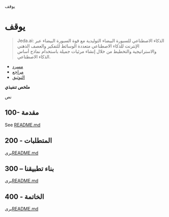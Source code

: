 يوقف

# يوقف

> Jeda.ai: الذكاء الاصطناعي للسبورة البيضاء التوليدية مع قوة السبورة البيضاء عبر الإنترنت للذكاء الاصطناعي متعددة الوسائط للتفكير والعصف الذهني والاستراتيجية والتخطيط من خلال إنشاء مرئيات جميلة باستخدام نماذج أساس الذكاء الاصطناعي.

-   [مسرد](./GLOSSARY.md)
-   [مراجع](./REFERENCES.md)
-   [التوثيق](./DOCUMENTATION.md)

**ملخص تنفيذي**

نص

## 100- مقدمة

See [README.md](./100/README.md)

## 200 - المتطلبات

يرى[README.md](./200/README.md)

## 300 – بناء تطبيقنا

يرى[README.md](./300/README.md)

## 400 - الخاتمة

يرى[README.md](./400/README.md)
